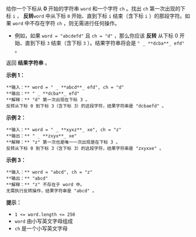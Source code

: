 给你一个下标从 **0** 开始的字符串 `word` 和一个字符 `ch` 。找出 `ch` 第一次出现的下标 `i` ， **反转**`word`
中从下标 `0` 开始、直到下标 `i` 结束（含下标 `i` ）的那段字符。如果 `word` 中不存在字符 `ch` ，则无需进行任何操作。

  * 例如，如果 `word = "abcdefd"` 且 `ch = "d"` ，那么你应该 **反转** 从下标 0 开始、直到下标 `3` 结束（含下标 `3` ）。结果字符串将会是 `" _ **dcba**_ efd"` 。

返回 **结果字符串** 。



**示例 1：**

    
    
    **输入：** word = " _ **abcd**_ efd", ch = "d"
    **输出：** " _ **dcba**_ efd"
    **解释：** "d" 第一次出现在下标 3 。 
    反转从下标 0 到下标 3（含下标 3）的这段字符，结果字符串是 "dcbaefd" 。
    

**示例 2：**

    
    
    **输入：** word = " _ **xyxz**_ xe", ch = "z"
    **输出：** " _ **zxyx**_ xe"
    **解释：** "z" 第一次也是唯一一次出现是在下标 3 。
    反转从下标 0 到下标 3（含下标 3）的这段字符，结果字符串是 "zxyxxe" 。
    

**示例 3：**

    
    
    **输入：** word = "abcd", ch = "z"
    **输出：** "abcd"
    **解释：** "z" 不存在于 word 中。
    无需执行反转操作，结果字符串是 "abcd" 。
    



**提示：**

  * `1 <= word.length <= 250`
  * `word` 由小写英文字母组成
  * `ch` 是一个小写英文字母

